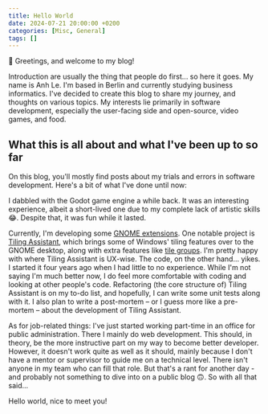 ```yaml
---
title: Hello World
date: 2024-07-21 20:00:00 +0200
categories: [Misc, General]
tags: []
---
```


👋 Greetings, and welcome to my blog!

Introduction are usually the thing that people do first... so here it goes. My name is Anh Le. I'm based in Berlin and currently studying business informatics. I've decided to create this blog to share my journey, and thoughts on various topics. My interests lie primarily in software development, especially the user-facing side and open-source, video games, and food.

## What this is all about and what I've been up to so far

On this blog, you'll mostly find posts about my trials and errors in software development. Here's a bit of what I've done until now:

I dabbled with the Godot game engine a while back. It was an interesting experience, albeit a short-lived one due to my complete lack of artistic skills 😂. Despite that, it was fun while it lasted.

Currently, I'm developing some [GNOME extensions](https://gjs.guide/extensions/). One notable project is [Tiling Assistant](https://github.com/Leleat/Tiling-Assistant), which brings some of Windows' tiling features over to the GNOME desktop, along with extra features like [tile groups](https://github.com/Leleat/Tiling-Assistant/wiki/Tile-Groups). I'm pretty happy with where Tiling Assistant is UX-wise. The code, on the other hand... yikes. I started it four years ago when I had little to no experience. While I'm not saying I'm much better now, I do feel more comfortable with coding and looking at other people's code. Refactoring (the core structure of) Tiling Assistant is on my to-do list, and hopefully, I can write some unit tests along with it. I also plan to write a post-mortem – or I guess more like a pre-mortem – about the development of Tiling Assistant.

As for job-related things: I've just started working part-time in an office for public administration. There I mainly do web development. This should, in theory, be the more instructive part on my way to become better developer. However, it doesn't work quite as well as it should, mainly because I don't have a mentor or supervisor to guide me on a technical level. There isn't anyone in my team who can fill that role. But that's a rant for another day - and probably not something to dive into on a public blog 🙃. So with all that said...

Hello world, nice to meet you!
